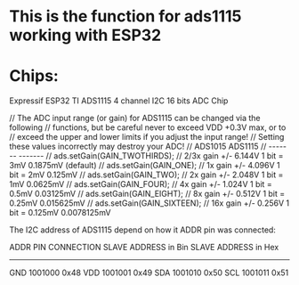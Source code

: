 # This is the function for ads1115 working with ESP32 
# Chips: 
Expressif ESP32
TI ADS1115
4 channel I2C 16 bits ADC Chip  

  // The ADC input range (or gain) for ADS1115 can be changed via the following
  // functions, but be careful never to exceed VDD +0.3V max, or to
  // exceed the upper and lower limits if you adjust the input range!
  // Setting these values incorrectly may destroy your ADC!
  //                                                                ADS1015  ADS1115
  //                                                                -------  -------
  // ads.setGain(GAIN_TWOTHIRDS);  // 2/3x gain +/- 6.144V  1 bit = 3mV      0.1875mV (default)
  // ads.setGain(GAIN_ONE);        // 1x gain   +/- 4.096V  1 bit = 2mV      0.125mV
  // ads.setGain(GAIN_TWO);        // 2x gain   +/- 2.048V  1 bit = 1mV      0.0625mV
  // ads.setGain(GAIN_FOUR);       // 4x gain   +/- 1.024V  1 bit = 0.5mV    0.03125mV
  // ads.setGain(GAIN_EIGHT);      // 8x gain   +/- 0.512V  1 bit = 0.25mV   0.015625mV
  // ads.setGain(GAIN_SIXTEEN);    // 16x gain  +/- 0.256V  1 bit = 0.125mV  0.0078125mV

The I2C address of ADS1115 depend on how it ADDR pin was connected: 

ADDR PIN CONNECTION     SLAVE ADDRESS in Bin    SLAVE ADDRESS in Hex
-------------------     --------------------  
GND                     1001000                 0x48
VDD                     1001001                 0x49
SDA                     1001010                 0x50
SCL                     1001011                 0x51